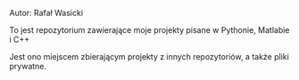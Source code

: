 Autor: Rafał Wasicki

To jest repozytorium zawierające moje projekty
pisane w Pythonie, Matlabie i C++

Jest ono miejscem zbierającym projekty z innych repozytoriów, a także pliki prywatne.
